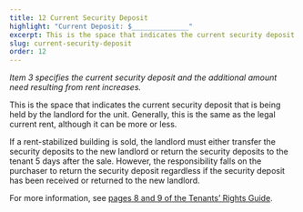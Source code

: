 ```yaml
---
title: 12 Current Security Deposit
highlight: "Current Deposit: $______________"
excerpt: This is the space that indicates the current security deposit
slug: current-security-deposit
order: 12
---
```


_Item 3 specifies the current security deposit and the additional amount need resulting from rent increases._

This is the space that indicates the current security deposit that is being held by the landlord for the unit. Generally, this is the same as the legal current rent, although it can be more or less.

If a rent-stabilized building is sold, the landlord must either transfer the security deposits to the new landlord or return the security deposits to the tenant 5 days after the sale. However, the responsibility falls on the purchaser to return the security deposit regardless if the security deposit has been received or returned to the new landlord.


For more information, see [pages 8 and 9 of the Tenants’ Rights Guide](https://ag.ny.gov/sites/default/files/tenants_rights.pdf).
